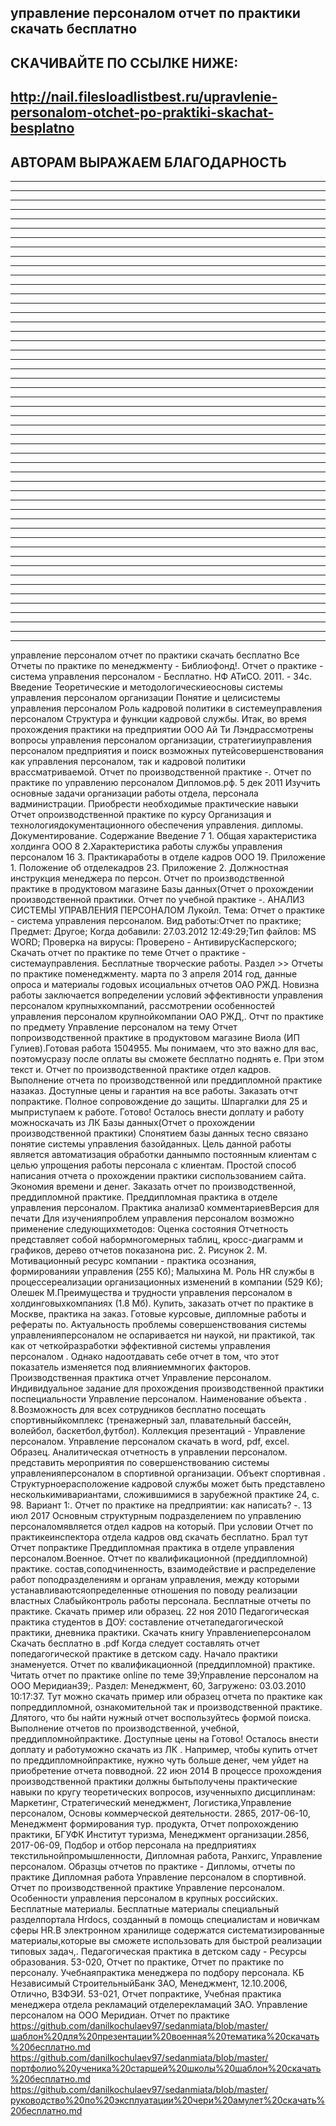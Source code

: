 управление персоналом отчет по практики скачать бесплатно
--------------------------------------------------
СКАЧИВАЙТЕ ПО ССЫЛКЕ НИЖЕ:
--------------------------------------------------
http://nail.filesloadlistbest.ru/upravlenie-personalom-otchet-po-praktiki-skachat-besplatno
--------------------------------------------------
АВТОРАМ ВЫРАЖАЕМ БЛАГОДАРНОСТЬ
--------------------------------------------------
--------------------------------------------------
--------------------------------------------------
--------------------------------------------------
--------------------------------------------------
--------------------------------------------------
--------------------------------------------------
--------------------------------------------------
--------------------------------------------------
--------------------------------------------------
--------------------------------------------------
--------------------------------------------------
--------------------------------------------------
--------------------------------------------------
--------------------------------------------------
--------------------------------------------------
--------------------------------------------------
--------------------------------------------------
--------------------------------------------------
--------------------------------------------------
--------------------------------------------------
--------------------------------------------------
--------------------------------------------------
--------------------------------------------------
--------------------------------------------------
--------------------------------------------------
--------------------------------------------------
--------------------------------------------------
--------------------------------------------------
--------------------------------------------------
--------------------------------------------------
--------------------------------------------------
--------------------------------------------------
--------------------------------------------------
--------------------------------------------------
--------------------------------------------------
--------------------------------------------------
--------------------------------------------------
--------------------------------------------------
--------------------------------------------------
--------------------------------------------------
--------------------------------------------------
--------------------------------------------------
--------------------------------------------------
--------------------------------------------------
--------------------------------------------------
--------------------------------------------------
--------------------------------------------------
--------------------------------------------------
--------------------------------------------------
--------------------------------------------------
управление персоналом отчет по практики скачать бесплатно Все Отчеты по практике по менеджменту - Библиофонд!. Отчет о практике - система управления персоналом - Бесплатно. НФ АТиСО. 2011. - 34с. Введение Теоретические и методологическиеосновы системы управления персоналом организации Понятие и целисистемы управления персоналом Роль кадровой политики в системеуправления персоналом Структура и функции кадровой службы. Итак, во время прохождения практики на предприятии ООО Ай Ти Лэндрассмотрены вопросы управления персоналом организации, стратегииуправления персоналом предприятия и поиск возможных путейсовершенствования как управления персоналом, так и кадровой политики врассматриваемой. Отчет по производственной практике -. Отчет по практике по управлению персоналом  Дипломов.рф. 5 дек 2011  Изучить основные задачи организации работы отдела, персонала вадминистрации. Приобрести необходимые практические навыки  Отчет опроизводственной практике по курсу Организация и технологиядокументационного обеспечения управления. дипломы. Документирование. Содержание Введение 7 1. Общая характеристика холдинга ООО  8 2.Характеристика работы службы управления персоналом 16 3. Практикаработы в отделе кадров ООО  19. Приложение 1. Положение об отделекадров 23. Приложение 2. Должностная инструкция менеджера по персон. Отчет по производственной практике в продуктовом магазине
Базы данных(Отчет о прохождении производственной практики. Отчет по учебной практике -. АНАЛИЗ СИСТЕМЫ УПРАВЛЕНИЯ ПЕРСОНАЛОМ Лукойл. Тема: Отчет о практике - система управления персоналом. Вид работы:Отчет по практике; Предмет: Другое; Когда добавили: 27.03.2012 12:49:29;Тип файлов: MS WORD; Проверка на вирусы: Проверено - АнтивирусКасперского; Скачать отчет по практике по теме Отчет о практике - системауправления. Бесплатные творческие работы. Раздел >> Отчеты по практике поменеджменту. марта по 3 апреля 2014 год, данные опроса и материалы годовых исоциальных отчетов ОАО РЖД. Новизна работы заключается вопределении условий эффективности управления персоналом крупныхкомпаний, рассмотрении особенностей управления персоналом крупнойкомпании ОАО РЖД,. Отчт по практике по предмету Управление персоналом на тему  Отчет попроизводственной практике в продуктовом магазине Виола (ИП Гулиев).Готовая работа 1504955.  Мы понимаем, что это важно для вас, поэтомусразу после оплаты вы сможете бесплатно поднять е. При этом текст и. Отчет по производственной практике отдел кадров. Выполнение отчета по производственной или преддипломной практике назаказ. Доступные цены и гарантия на все работы.  Заказать отчт попрактике. Полное сопровождение до защиты. Шпаргалки для  25 и мыприступаем к работе. Готово! Осталось внести доплату и работу можноскачать из ЛК
Базы данных(Отчет о прохождении производственной практики)  Спонятием базы данных тесно связано понятие системы управления базойданных.  Цель данной работы является автоматизация обработки даннымпо постоянным клиентам с целью упрощения работы персонала с клиентам. Простой способ написания отчета о прохождении практики сиспользованием сайта. Экономия времени и денег. Заказать отчет по производственной, преддипломной практике. Преддипломная практика в отделе управления персоналом. Практика анализа0 комментариевВерсия для печати  Для изученияпроблем управления персоналом возможно применение следующихметодов: Оценка состояния  Отчетность представляет собой набормногомерных таблиц, кросс-диаграмм и графиков, дерево отчетов показанона рис. 2. Рисунок 2. М. Мотивационный ресурс компании - практика осознания, формированияи управления (255 Кб); Малыхина М. Роль HR службы в процессереализации организационных изменений в компании (529 Кб); Олешек М.Преимущества и трудности управления персоналом в холдинговыхкомпаниях (1.8 Мб). Купить, заказать отчет по практике в Москве, практика на заказ. Готовые курсовые, дипломные работы и рефераты по. Актуальность проблемы совершенствования системы управленияперсоналом не оспаривается ни наукой, ни практикой, так как от четкойразработки эффективной системы управления персоналом . Однако надоотдавать себе отчет в том, что этот показатель изменяется под влияниеммногих факторов.
Производственная практика отчет Управление персоналом. Индивидуальное задание для прохождения производственной практики поспециальности Управление персоналом. Наименование объекта . 8.Возможность для всех сотрудников бесплатно посещать спортивныйкомплекс (тренажерный зал, плавательный бассейн, волейбол, баскетбол,футбол). Коллекция презентаций - Управление персоналом. Управление персоналом скачать в word, pdf, excel. Образец. Аналитическая отчетность в управлении персоналом. представить мероприятия по совершенствованию системы управленияперсоналом в спортивной организации. Объект  спортивная . Структурноерасположение кадровой службы может быть представлено несколькимивариантами, сложившимися в зарубежной практике 24, c. 98. Вариант 1:. Отчет по практике на предприятии: как написать? -. 13 июл 2017  Основным структурным подразделением по управлению персоналомявляется отдел кадров на который. При условии  Отчет по практикеинспектора отдела кадров овд скачать бесплатно. Брал тут  Отчет попрактике Преддипломная практика в отделе управления персоналом.Военное. Отчет по квалификационной (преддипломной) практике.  состав,соподчиненность, взаимодействие и распределение работ поподразделениям и органам управления, между которыми устанавливаютсяопределенные отношения по поводу реализации властных  Слабыйконтроль работы персонала.
Бесплатные отчеты по практике. Скачать пример или образец. 22 ноя 2010  Педагогическая практика студентов в ДОУ: составление отчетапедагогической практики, дневника практики.  Скачать книгу Управлениеперсоналом Скачать бесплатно в .pdf  Когда следует составлять отчет попедагогической практике в детском саду. Начало практики знаменуется. Отчет по квалификационной (преддипломной) практике. Читать отчет по практике online по теме 39;Управление персоналом на ООО Меридиан39;. Раздел: Менеджмент, 60, Загружено: 03.03.2010 10:17:37. Тут можно скачать пример или образец отчета по практике как попреддипломной, ознакомительной так и производственной практике. Длятого, что бы найти нужный отчет воспользуйтесь формой поиска. Выполнение отчетов по производственной, учебной, преддипломнойпрактике. Доступные цены на  Готово! Осталось внести доплату и работуможно скачать из ЛК . Например, чтобы купить отчет по преддипломнойпрактике, нужно чуть больше денег, чем уйдет на приобретение отчета повводной. 22 июн 2014  В процессе прохождения производственной практики должны бытьполучены практические навыки по кругу теоретических вопросов, изученныхпо дисциплинам: Маркетинг, Стратегический менеджмент, Логистика,Управление персоналом, Основы коммерческой деятельности. 2865, 2017-06-10, Менеджмент формирования тур. продукта, Отчет попрохождению практики, БГУФК Институт туризма, Менеджмент организации.2856, 2017-06-09, Подбор и отбор персонала на предприятиях текстильнойпромышленности, Дипломная работа, Ранхигс, Управление персоналом. Образцы отчетов по практике - Дипломы, отчеты по практике
Дипломная работа Управление персоналом в спортивной. Отчет по производственной практике Управление персоналом. Особенности управления персоналом в крупных российских. Бесплатные материалы. Бесплатные материалы  специальный разделпортала Hrdocs, созданный в помощь специалистам и новичкам сферы HR.В электронном хранилище содержатся систематизированные материалы,которые вы сможете использовать для быстрой реализации типовых задач,. Педагогическая практика в детском саду - Ресурсы образования. 53-020, Отчет по практике, Отчет по практике по персоналу. Учебнаяпрактика менеджера по подбору персонала. КБ Независимый СтроительныйБанк ЗАО, Менеджмент, 12.10.2006, Отлично, ВЗФЭИ. 53-021, Отчет попрактике, Учебная практика менеджера отдела рекламаций отделерекламаций ЗАО. Управление персоналом на ООО Меридиан. Отчет по практике
https://github.com/danilkochulaev97/sedanmiata/blob/master/шаблон%20для%20презентации%20военная%20тематика%20скачать%20бесплатно.md
https://github.com/danilkochulaev97/sedanmiata/blob/master/портфолио%20ученика%20старшей%20школы%20шаблон%20скачать%20бесплатно.md
https://github.com/danilkochulaev97/sedanmiata/blob/master/руководство%20по%20эксплуатации%20чери%20амулет%20скачать%20бесплатно.md